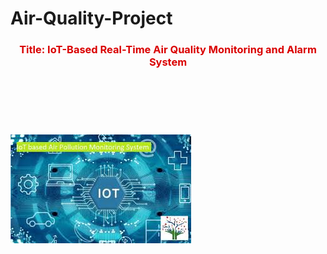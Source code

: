 # Air-Quality-Project
<font color="Dark Blue"><h3><center><b>Title: IoT-Based Real-Time Air Quality Monitoring and Alarm System<h1></B></B></center></font>
<br><br><br>
![Circuit Diagram](https://github.com/akankshapingale1407/Air-Quality-Project/blob/main/Air.jpg)
